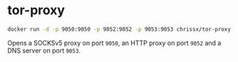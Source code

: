# tor-proxy

```sh
docker run -d -p 9050:9050 -p 9052:9052 -p 9053:9053 chrissx/tor-proxy:latest
```

Opens a SOCKSv5 proxy on port `9050`, an HTTP proxy on port `9052` and a
DNS server on port `9053`.
